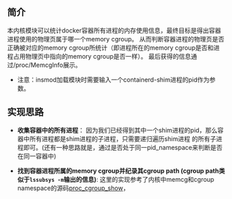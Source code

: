## 简介

本内核模块可以统计docker容器所有进程的内存使用信息，最终目标是得出容器进程使用的物理页属于哪一个memory cgroup。
从而判断容器进程的物理页是否正确被对应的memory cgroup所统计（即进程所在的memory cgroup是否和进程占用物理页中指向的memory cgroup是否一样）。
最后获得的信息通过/proc/MemcgInfo展示。
* 注意：insmod加载模块时需要输入一个containerd-shim进程的pid作为参数。

## 实现思路
* **收集容器中的所有进程**： 因为我们已经得到其中一个shim进程的pid，那么容器中所有进程都是shim进程的子进程，只需要递归遍历shim进程
的所有子进程即可。(还有一种思路就是，通过是否处于同一pid_namespace来判断是否在同一容器中)

* **找到容器进程所属的memory cgroup并纪录其cgroup path (cgroup path类似于`lssubsys -m`输出的信息)**: 这里的实现参考了内核中memcg和cgroup namespace的源码[proc_cgroup_show](https://elixir.bootlin.com/linux/v5.10/source/kernel/cgroup/cgroup.c#L5813)，

